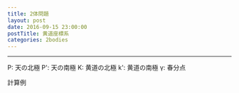 ```yaml
---
title: 2体問題
layout: post
date: 2016-09-15 23:00:00
postTitle: 黄道座標系
categories: 2bodies
---
```


-------

<div id="canvas01"></div>

P: 天の北極
P': 天の南極
K: 黄道の北極
k': 黄道の南極
γ: 春分点



<label class="label label-info">計算例</label>　


<script src="//code.jquery.com/jquery-1.11.3.js"></script>
<script src="{{site.url}}/js/three.js"></script>
<script src="{{site.url}}/js/celestial-calc.js"></script>
<script src="https://dl.dropboxusercontent.com/u/3587259/Code/Threejs/OrbitControls.js"></script>
<script src="http://d3js.org/d3.v3.js"></script>
<script src="{{site.url}}/js/d3draws.js"></script>
<script type="text/javascript" src="http://cdn.mathjax.org/mathjax/latest/MathJax.js?config=TeX-AMS-MML_SVG"></script>
<script src="https://cdn.rawgit.com/google/code-prettify/master/loader/run_prettify.js?skin=sons-of-obsidian"></script>
<script type="text/javascript">
var $window = $(window)
  // make code pretty
  $('pre').addClass('prettyprint');
  $('pre').css({"background":"#111",
                 "font-size":"1.05em",
                    "border":"0px"}
                );
  $('code').css({"font-size":"1.05em","color":"#f00"});
  $('canvas').css({"background":"#fff"});

var height = 600,
    width  = 700;
var pi2 = Math.PI * 2;
var pi = Math.PI;
var aDegree = Math.PI / 180;
var decStep = Math.PI / 18;

function Point(x,y,z,label, r){
  this.x = x;
  this.y = y;
  this.z = z;
  this.label = label;
  this.r = r;
};
  // variables
  var sphereRadius = 200,
      earthRadius = 150,
      axisLength = sphereRadius * 1.3;

  // point material
  var pointMaterial = new THREE.MeshLambertMaterial( {
    color: 0xffffff
  } );
  var pointGeometry = new THREE.SphereGeometry( 4, 32, 32 );


/**
   黄道座標系
          　**/

var proc1 = function(){

  // シーン追加
  var scene = new THREE.Scene();
  // カメラを追加
  var camera = new THREE.OrthographicCamera(  width / - 2, width / 2, height / 2, height / - 2, 1, 10000 );
  camera.position.y = -1000;

  // ライト追加
  var ambLight = new THREE.AmbientLight(0xffff00, 1.0);
  scene.add(ambLight);

   // renderer 追加
  var renderer = new THREE.WebGLRenderer();
  renderer.setSize( width, height );
  document.getElementById("canvas01").appendChild( renderer.domElement );
  // control追加
  controls = new THREE.OrbitControls(camera, renderer.domElement);
  
  // グループ追加
  var group = new THREE.Group();
 
   // ** Celestial Sphere ******
  var sphereGeo = new THREE.SphereGeometry( sphereRadius, 32, 32 );
  var sphereMat = new THREE.MeshLambertMaterial( {
    color: 0xffff00,
    transparent: true,
    opacity: 0.3
  } );
  // celestial sphere
  var sphere = new THREE.Mesh( sphereGeo, sphereMat );
  group.add( sphere );

  /* 
      Points 
              */

  // points data 
  var pointsData = [];

  // Origin
  pointsData.push(new Point( 0, 0, 0, "O" ));
  // North Pole
  pointsData.push(new Point( 0, 0, sphereRadius, "P" ));
  // South Pole
  pointsData.push(new Point( 0, 0, -sphereRadius, "P'" ));
 
  // 春分点　γ
  var A = aDegree * 0;
  var x = sphereRadius*Math.cos(A);
  var y = 0;//sphereRadius*Math.sin(A);
  var z = 0;
 
  pointsData.push(new Point(x, y, z, "γ"));
 
 // 秋分点
  var A = aDegree * 180;
  var x = sphereRadius*Math.cos(A);
  var y = 0;//sphereRadius*Math.sin(A);
  var z = 0;
 
  pointsData.push(new Point(x, y, z, " "));
 
  // ***** 黄道の北極
  var theta = aDegree * -23.5;　// 黄道の傾き
  // 天の北極座標 
  var x = 0;
  var y = 0;
  var z = sphereRadius;
  // X軸の回転
  var x_ = x;
  var y_ = y * Math.cos(theta) + z * Math.sin(theta);;
  var z_ = y * Math.sin(theta) + z * Math.cos(theta);
  
  pointsData.push(new Point(x_, y_, z_, "K"));

  // ******　黄道の南極
  // 天の南極座標
  var x = 0;
  var y = 0;
  var z = -sphereRadius;
  // x軸の回転
  var x_ = x;
  var y_ = y * Math.cos(theta) + z * Math.sin(theta);;
  var z_ = y * Math.sin(theta) + z * Math.cos(theta);
  
  pointsData.push(new Point(x_, y_, z_, "K'"));

  // ******* 天体X
  var A = aDegree * 30;
  var delta = aDegree * 60; 

  //　x軸回転
  var x = 0;
  var y = sphereRadius * Math.sin(delta);
  var z = sphereRadius * Math.cos(delta);
  // z軸回転    
  var x_0 = x*Math.cos(A) + y*Math.sin(A);
  var y_0 = x*Math.sin(A) + y*Math.cos(A);
  var z_0 = z;
  // x軸回転
  var x_ = x_0;
  var y_ = y_0*Math.cos(theta) + z_0*Math.sin(theta);
  var z_ = -y_0*Math.sin(theta) + z_0*Math.cos(theta);
 
  pointsData.push(new Point(x_, y_, z_, "X"));

  // C 
  var A = aDegree * 30;
  var theta = aDegree * -23.5;
  var r = sphereRadius;
  var delta = aDegree * 90; 

  var x = 0;
  var y = r*Math.sin(delta);
  var z = r*Math.cos(delta);
      
  var x_0 = x*Math.cos(A) + y*Math.sin(A);
  var y_0 = x*Math.sin(A) + y*Math.cos(A);
  var z_0 = z;
 
  var x_ = x_0;
  var y_ = y_0*Math.cos(theta) + z_0*Math.sin(theta);
  var z_ = -y_0*Math.sin(theta) + z_0*Math.cos(theta);
 
  pointsData.push(new Point(x_, y_, z_, "C"));

  //  Draw points 
  for (var i = 0; i < pointsData.length; i++) {

    var r = (pointsData[i].r==undefined)?4:pointsData[i].r;
    var pointGeometry = new THREE.SphereGeometry( r, 32, 32 );

    if (r) {

      var x = pointsData[i].x;
      var y = pointsData[i].y;
      var z = pointsData[i].z;
 
      var pointMesh = new THREE.Mesh( pointGeometry, pointMaterial );
      pointMesh.position.set(x, y, z) ; 

      group.add(pointMesh);
    }

  };

  /* *** Lines  ***** */

  // ********* 天の赤道 ***********
  material = new THREE.MeshLambertMaterial( {
    color: 0xff0000
  } );

  var equator = new THREE.Geometry();
    
  var theta = aDegree*0;
  var r = sphereRadius;

  for (var j=0; j<=pi2; j+=aDegree){
      var x = r*Math.cos(j);
      var y = r*Math.sin(j);
      var z = 0;//r*Math.sin(j);

      var x_e = x;
      var y_e = y * Math.cos(theta) + z * Math.sin(theta);;
      var z_e = y * Math.sin(theta) + z * Math.cos(theta);
      equator.vertices.push(
        new THREE.Vector3( x_e, y_e, z_e )
      );
  };
  var equatorLine = new THREE.Line( equator, material );
  group.add( equatorLine );

// ********* 黄道 ***********
  material = new THREE.MeshLambertMaterial( {
    color: 0xffff00
  } );

  var ecliptic = new THREE.Geometry();
    
  var theta = aDegree*23.5;
  var r = sphereRadius;

  for (var j=0; j<=pi2; j+=aDegree){
      var x = r*Math.cos(j);
      var y = r*Math.sin(j);
      var z = 0;//r*Math.sin(j);

      var x_e = x;
      var y_e = y * Math.cos(theta) + z * Math.sin(theta);;
      var z_e = y * Math.sin(theta) + z * Math.cos(theta);
      ecliptic.vertices.push(
        new THREE.Vector3( x_e, y_e, z_e )
      );
  };
  var eclipticLine = new THREE.Line( ecliptic, material );
  group.add( eclipticLine );

  // X,Y軸
  material = new THREE.MeshLambertMaterial( {
    color: 0xffffff
  } );

  var theta = aDegree*23.5;
  var r = axisLength;

  for (var j=0; j<2; j++){
      
      var axis = new THREE.Geometry();
      
      var x = r*Math.cos(aDegree * 90 * j);
      var y = r*Math.sin(aDegree * 90 * j);
      var z = 0;//r*Math.sin(j);

      var x_e = x;
      var y_e = y * Math.cos(theta) + z * Math.sin(theta);;
      var z_e = y * Math.sin(theta) + z * Math.cos(theta);
      axis.vertices.push(
        new THREE.Vector3( 0, 0, 0 )
      );
      axis.vertices.push(
        new THREE.Vector3( x_e, y_e, z_e )
      );
      var axisLine = new THREE.Line( axis, material );
      group.add( axisLine );
  };

  // Z軸
  material = new THREE.MeshLambertMaterial( {
    color: 0xffffff
  } );

  var A = aDegree * 0;
  var theta = aDegree * -23.5;
  var x = 0;
  var y = 0;
  var z = axisLength;

  var x_ = x;
  var y_ = y * Math.cos(theta) + z * Math.sin(theta);;
  var z_ = y * Math.sin(theta) + z * Math.cos(theta);

  axis.vertices.push(
     new THREE.Vector3( 0, 0, 0 )
  );
  axis.vertices.push(
     new THREE.Vector3( x_, y_, z_ )
  );
  var axisLine = new THREE.Line( axis, material );
  group.add( axisLine );

  // PKP'K'Y
  material = new THREE.MeshLambertMaterial( {
      color: 0x00ff00
  } );
  meridian = new THREE.Geometry();
    
  var theta = 0;
  var r = sphereRadius;
  //var y = r * Math.sin(theta); 

  for (var j=0; j<pi2; j+=aDegree){
      var z = r*Math.cos(j);
      var y = r*Math.sin(j);
      meridian.vertices.push(
        new THREE.Vector3( 0, y, z )
      );
  };

  var line = new THREE.Line( meridian, material );
  group.add( line );

  // KXK' X天体
  material = new THREE.MeshLambertMaterial( {
      color: 0xffffff
  } );
  xBody = new THREE.Geometry();
    
  var A = aDegree * 30;
  var theta = aDegree * -23.5;
  var r = sphereRadius;
  //var y = r * Math.sin(theta); 

  for (var j=0; j<pi; j+=aDegree){
      var x = 0;
      var y = r*Math.sin(j);
      var z = r*Math.cos(j);
      
      var x_0 = x*Math.cos(A) + y*Math.sin(A);
      var y_0 = x*Math.sin(A) + y*Math.cos(A);
      var z_0 = z;
 
      var x_ = x_0;
      var y_ = y_0*Math.cos(theta) + z_0*Math.sin(theta);
      var z_ = -y_0*Math.sin(theta) + z_0*Math.cos(theta);
 
      xBody.vertices.push(
        new THREE.Vector3( x_, y_, z_ )
      );
  };

  var xBodyLine = new THREE.Line( xBody, material );
  group.add( xBodyLine );

  // 天体X-O
  material = new THREE.MeshLambertMaterial( {
    color: 0xffffff
  } );

 var A = aDegree * 30;
  var theta = aDegree * -23.5;
  var r = axisLength * 1.5;
  var j = aDegree * 60; 

  var x = 0;
  var y = r*Math.sin(j);
  var z = r*Math.cos(j);
      
  var x_0 = x*Math.cos(A) + y*Math.sin(A);
  var y_0 = x*Math.sin(A) + y*Math.cos(A);
  var z_0 = z;
 
  var x_ = x_0;
  var y_ = y_0*Math.cos(theta) + z_0*Math.sin(theta);
  var z_ = -y_0*Math.sin(theta) + z_0*Math.cos(theta);
 
  axis.vertices.push(
     new THREE.Vector3( 0, 0, 0 )
  );
  axis.vertices.push(
     new THREE.Vector3( x_, y_, z_ )
  );
  var axisLine = new THREE.Line( axis, material );
  group.add( axisLine );


  // **** 文字 *****
  pointsData.push( new Point(axisLength, 0, 0, "X") );
  pointsData.push( new Point(0, axisLength, 0, "Y") );
  
  var loader = new THREE.FontLoader();
  var font;
  loader.load( '{{site.url}}/fonts/helvetiker_regular.typeface.json',   
    function ( response ) {
      font = response;
      
      // 点ラベル表示
      material = new THREE.MeshPhongMaterial( { color: 0xffffff } );
      for (var i = 0; i < 5; i++) {
        var textGeo = new THREE.TextGeometry( pointsData[i].label, {
          font: font,
          size: 13,
          height: 5
        });    
        var textMesh1 = new THREE.Mesh( textGeo, material );

        textMesh1.position.x = 1.1*pointsData[i].x; 
        textMesh1.position.y = 1.1*pointsData[i].y;
        textMesh1.position.z = 1.1*pointsData[i].z;

        textMesh1.rotation.x = aDegree * 90 ;

        var theta_ = Math.asin(pointsData[i].y/sphereRadius);
        

        textMesh1.rotation.y = theta_ + 3* aDegree * 30;
 
        group.add(textMesh1);

      };
       
  });

  group.rotation.z = -aDegree*100;
  group.rotation.x = aDegree*30;
  group.rotation.y = aDegree*0;

  scene.add( group );
  
  function render() {
    requestAnimationFrame( render );

    renderer.render( scene, camera );

    controls.update();
  }

  render();
}

proc1();

</script>